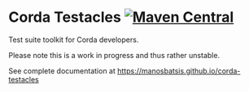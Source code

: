 # Corda Testacles [![Maven Central](https://img.shields.io/maven-central/v/com.github.manosbatsis.corda-testacles/corda-testacles.svg)](https://repo1.maven.org/maven2/com/github/manosbatsis/corda/testacles/corda-testacles/) 

Test suite toolkit for Corda developers. 

Please note this is a work in progress and thus rather unstable.

See complete documentation at https://manosbatsis.github.io/corda-testacles


